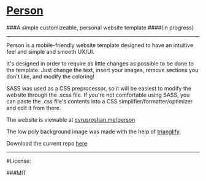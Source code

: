 # <a href="http://cyrusroshan.me/person">Person</a>
###A simple customizeable, personal website template
####(in progress)

___

Person is a mobile-friendly website template designed to have an intuitive feel and simple and smooth UX/UI.

It's designed in order to require as little changes as possible to be done to the template. Just change the text, insert your images, remove sections you don't like, and modify the coloring!

SASS was used as a CSS preprocessor, so it will be easiest to modify the website through the .scss file.
If you're not comfortable using SASS, you can paste the .css file's contents into a CSS simplifier/formatter/optimizer and edit it from there.

The website is viewable at <a href="http://cyrusroshan.me/person">cyrusroshan.me/person</a>

The low poly background image was made with the help of <a href="https://github.com/qrohlf/trianglify">trianglify</a>.

Download the current repo <a href="https://github.com/CyrusRoshan/person/archive/gh-pages.zip"> here</a>.
___
#License:

###MIT